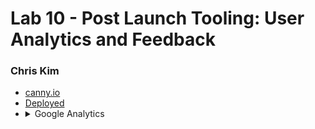 # Lab 10 - Post Launch Tooling: User Analytics and Feedback 
### Chris Kim
- [canny.io](https://cse110-lab10-shkimsito.canny.io/feature-requests)
- [Deployed](https://shkimsito.github.io/sp23-cse110-lab8/)
- <details>
  <summary>Google Analytics</summary>
  ![1](./screenshots/google-analytics.png)
</details>